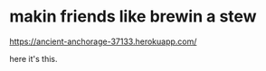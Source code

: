 # makin friends like brewin a stew

https://ancient-anchorage-37133.herokuapp.com/

here it's this.
